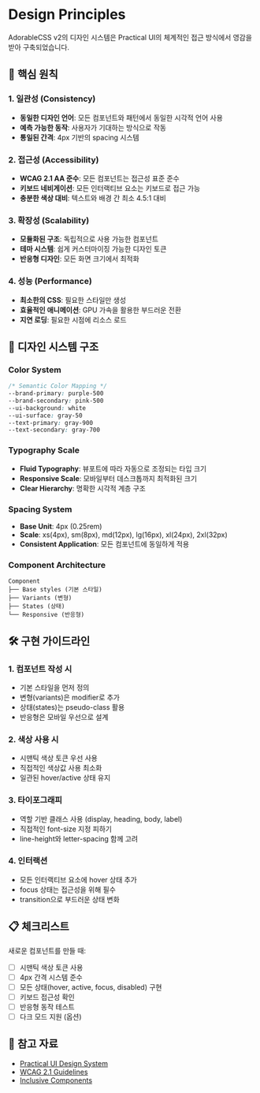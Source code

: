 # Design Principles

AdorableCSS v2의 디자인 시스템은 Practical UI의 체계적인 접근 방식에서 영감을 받아 구축되었습니다.

## 🎯 핵심 원칙

### 1. 일관성 (Consistency)
- **동일한 디자인 언어**: 모든 컴포넌트와 패턴에서 동일한 시각적 언어 사용
- **예측 가능한 동작**: 사용자가 기대하는 방식으로 작동
- **통일된 간격**: 4px 기반의 spacing 시스템

### 2. 접근성 (Accessibility)
- **WCAG 2.1 AA 준수**: 모든 컴포넌트는 접근성 표준 준수
- **키보드 네비게이션**: 모든 인터랙티브 요소는 키보드로 접근 가능
- **충분한 색상 대비**: 텍스트와 배경 간 최소 4.5:1 대비

### 3. 확장성 (Scalability)
- **모듈화된 구조**: 독립적으로 사용 가능한 컴포넌트
- **테마 시스템**: 쉽게 커스터마이징 가능한 디자인 토큰
- **반응형 디자인**: 모든 화면 크기에서 최적화

### 4. 성능 (Performance)
- **최소한의 CSS**: 필요한 스타일만 생성
- **효율적인 애니메이션**: GPU 가속을 활용한 부드러운 전환
- **지연 로딩**: 필요한 시점에 리소스 로드

## 🎨 디자인 시스템 구조

### Color System
```css
/* Semantic Color Mapping */
--brand-primary: purple-500
--brand-secondary: pink-500
--ui-background: white
--ui-surface: gray-50
--text-primary: gray-900
--text-secondary: gray-700
```

### Typography Scale
- **Fluid Typography**: 뷰포트에 따라 자동으로 조정되는 타입 크기
- **Responsive Scale**: 모바일부터 데스크톱까지 최적화된 크기
- **Clear Hierarchy**: 명확한 시각적 계층 구조

### Spacing System
- **Base Unit**: 4px (0.25rem)
- **Scale**: xs(4px), sm(8px), md(12px), lg(16px), xl(24px), 2xl(32px)
- **Consistent Application**: 모든 컴포넌트에 동일하게 적용

### Component Architecture
```
Component
├── Base styles (기본 스타일)
├── Variants (변형)
├── States (상태)
└── Responsive (반응형)
```

## 🛠 구현 가이드라인

### 1. 컴포넌트 작성 시
- 기본 스타일을 먼저 정의
- 변형(variants)은 modifier로 추가
- 상태(states)는 pseudo-class 활용
- 반응형은 모바일 우선으로 설계

### 2. 색상 사용 시
- 시맨틱 색상 토큰 우선 사용
- 직접적인 색상값 사용 최소화
- 일관된 hover/active 상태 유지

### 3. 타이포그래피
- 역할 기반 클래스 사용 (display, heading, body, label)
- 직접적인 font-size 지정 피하기
- line-height와 letter-spacing 함께 고려

### 4. 인터랙션
- 모든 인터랙티브 요소에 hover 상태 추가
- focus 상태는 접근성을 위해 필수
- transition으로 부드러운 상태 변화

## 📋 체크리스트

새로운 컴포넌트를 만들 때:
- [ ] 시맨틱 색상 토큰 사용
- [ ] 4px 간격 시스템 준수
- [ ] 모든 상태(hover, active, focus, disabled) 구현
- [ ] 키보드 접근성 확인
- [ ] 반응형 동작 테스트
- [ ] 다크 모드 지원 (옵션)

## 🔗 참고 자료
- [Practical UI Design System](https://www.practical-ui.com/design-system/)
- [WCAG 2.1 Guidelines](https://www.w3.org/WAI/WCAG21/quickref/)
- [Inclusive Components](https://inclusive-components.design/)